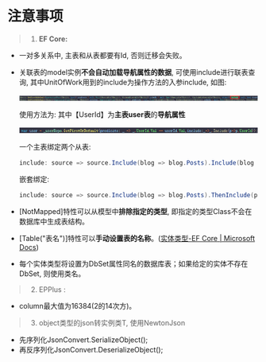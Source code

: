 # 注意事项

> 1. **EF Core:**

   + 一对多关系中, 主表和从表都要有Id, 否则迁移会失败。

   + 关联表的model实例**不会自动加载导航属性的数据**, 可使用include进行联表查询, 其中UnitOfWork用到的include为操作方法的入参include, 如图: 

     ![image-20210224182458939](6.注意事项.assets/image-20210224182458939.png)

     使用方法为: 其中【UserId】为**主表user表**的**导航属性**

     ![image-20210224182549915](6.注意事项.assets/image-20210224182549915.png)

     一个主表绑定两个从表:

     ```c#
     include: source => source.Include(blog => blog.Posts).Include(blog => blog.Posts2)
     ```

     嵌套绑定:

     ```c#
     include: source => source.Include(blog => blog.Posts).ThenInclude(post => post.Comments)
     ```
     
   + [NotMapped]特性可以从模型中**排除指定的类型**, 即指定的类型Class不会在数据库中生成表结构。
     
   + [Table("表名")]特性可以**手动设置表的名称**。([实体类型-EF Core | Microsoft Docs](https://docs.microsoft.com/zh-cn/ef/core/modeling/entity-types?tabs=data-annotations))
     
   + 每个实体类型将设置为DbSet属性同名的数据库表；如果给定的实体不存在DbSet, 则使用类名。

> 2. EPPlus :

   + column最大值为16384(2的14次方)。



> 3. object类型的json转实例类T, 使用NewtonJson

- 先序列化JsonConvert.SerializeObject();
- 再反序列化JsonConvert.DeserializeObject<T>();